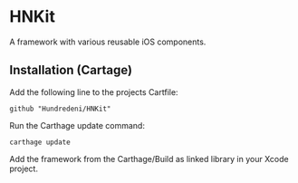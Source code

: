 # HNKit
A framework with various reusable iOS components.

## Installation (Cartage)

Add the following line to the projects Cartfile:
```
github "Hundredeni/HNKit"
```

Run the Carthage update command:
```
carthage update
```

Add the framework from the Carthage/Build as linked library in your Xcode project.
